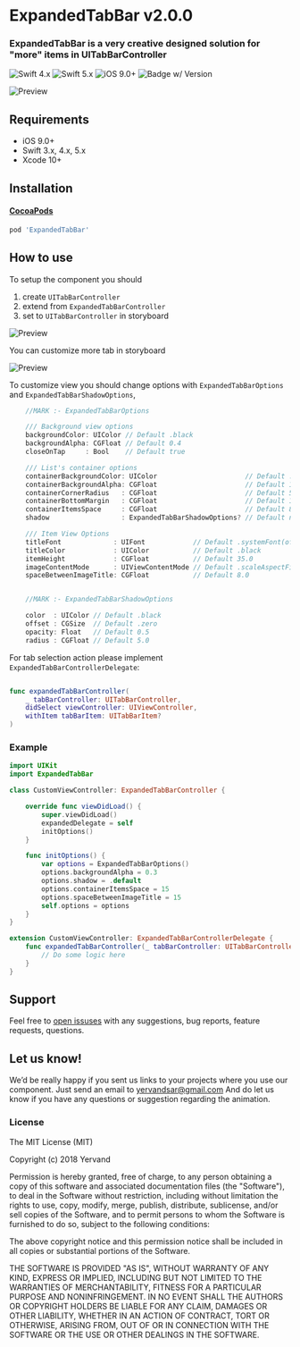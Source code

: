 # ExpandedTabBar v2.0.0

### ExpandedTabBar is a very creative designed solution for "more" items in UITabBarController


![Swift 4.x](https://img.shields.io/badge/Swift-4.x-orange.svg)
![Swift 5.x](https://img.shields.io/badge/Swift-5.x-blue.svg)
![iOS 9.0+](https://img.shields.io/badge/iOS-9.0+-green.svg)
![Badge w/ Version](https://img.shields.io/cocoapods/v/ExpandedTabBar.svg)

![Preview](more.gif)

## Requirements

* iOS 9.0+
* Swift 3.x, 4.x, 5.x
* Xcode 10+

## Installation

#### [CocoaPods](https://cocoapods.org/)

```ruby
pod 'ExpandedTabBar'
```

## How to use

To setup the component you should
1) create `UITabBarController`
2) extend from `ExpandedTabBarController`
3) set to `UITabBarController` in storyboard

![Preview](setup1.png)

You can customize more tab in storyboard

![Preview](setup2.png)

To customize view you should change options with `ExpandedTabBarOptions` and `ExpandedTabBarShadowOptions`,
```swift
    //MARK :- ExpandedTabBarOptions

    /// Background view options
    backgroundColor: UIColor // Default .black
    backgroundAlpha: CGFloat // Default 0.4
    closeOnTap     : Bool    // Default true

    /// List's container options
    containerBackgroundColor: UIColor                      // Default .white
    containerBackgroundAlpha: CGFloat                      // Default 1.0
    containerCornerRadius   : CGFloat                      // Default 5.0
    containerBottomMargin   : CGFloat                      // Default 15.0
    containerItemsSpace     : CGFloat                      // Default 8.0
    shadow                  : ExpandedTabBarShadowOptions? // Default nil

    /// Item View Options
    titleFont             : UIFont            // Default .systemFont(ofSize: 16)
    titleColor            : UIColor           // Default .black
    itemHeight            : CGFloat           // Default 35.0
    imageContentMode      : UIViewContentMode // Default .scaleAspectFit
    spaceBetweenImageTitle: CGFloat           // Default 8.0


    //MARK :- ExpandedTabBarShadowOptions

    color  : UIColor // Default .black
    offset : CGSize  // Default .zero
    opacity: Float   // Default 0.5
    radius : CGFloat // Default 5.0
```

For tab selection action please implement  `ExpandedTabBarControllerDelegate`:

```swift

func expandedTabBarController(
    _ tabBarController: UITabBarController, 
    didSelect viewController: UIViewController, 
    withItem tabBarItem: UITabBarItem?
)
```


### Example
```swift
import UIKit
import ExpandedTabBar

class CustomViewController: ExpandedTabBarController {

    override func viewDidLoad() {
        super.viewDidLoad()
        expandedDelegate = self
        initOptions()
    }

    func initOptions() {
        var options = ExpandedTabBarOptions()
        options.backgroundAlpha = 0.3
        options.shadow = .default
        options.containerItemsSpace = 15
        options.spaceBetweenImageTitle = 15
        self.options = options
    }
}

extension CustomViewController: ExpandedTabBarControllerDelegate {
    func expandedTabBarController(_ tabBarController: UITabBarController, didSelect viewController: UIViewController, withItem tabBarItem: UITabBarItem?) {
        // Do some logic here
    }
}
```

## Support

Feel free to [open issuses](https://github.com/yervandsar/ExpandedTabBar/issues/new) with any suggestions, bug reports, feature requests, questions.

## Let us know!

We’d be really happy if you sent us links to your projects where you use our component. Just send an email to yervandsar@gmail.com And do let us know if you have any questions or suggestion regarding the animation.


### License

The MIT License (MIT)

Copyright (c) 2018 Yervand

Permission is hereby granted, free of charge, to any person obtaining a copy
of this software and associated documentation files (the "Software"), to deal
in the Software without restriction, including without limitation the rights
to use, copy, modify, merge, publish, distribute, sublicense, and/or sell
copies of the Software, and to permit persons to whom the Software is
furnished to do so, subject to the following conditions:

The above copyright notice and this permission notice shall be included in all
copies or substantial portions of the Software.

THE SOFTWARE IS PROVIDED "AS IS", WITHOUT WARRANTY OF ANY KIND, EXPRESS OR
IMPLIED, INCLUDING BUT NOT LIMITED TO THE WARRANTIES OF MERCHANTABILITY,
FITNESS FOR A PARTICULAR PURPOSE AND NONINFRINGEMENT. IN NO EVENT SHALL THE
AUTHORS OR COPYRIGHT HOLDERS BE LIABLE FOR ANY CLAIM, DAMAGES OR OTHER
LIABILITY, WHETHER IN AN ACTION OF CONTRACT, TORT OR OTHERWISE, ARISING FROM,
OUT OF OR IN CONNECTION WITH THE SOFTWARE OR THE USE OR OTHER DEALINGS IN THE
SOFTWARE.
